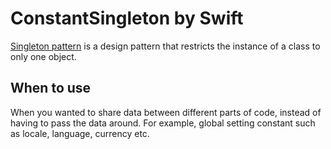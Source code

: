 # ConstantSingleton by Swift
[Singleton pattern](http://www.galloway.me.uk/tutorials/singleton-classes/) is a design pattern that restricts 
the instance of a class to only one object. 

## When to use
When you wanted to share data between different parts of code, instead of having to pass the data around. For example,
global setting constant such as locale, language, currency etc.

